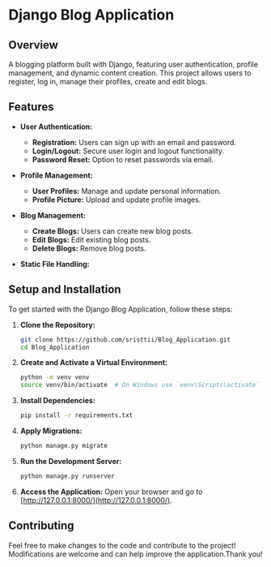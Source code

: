 # Django Blog Application

## Overview

A blogging platform built with Django, featuring user authentication, profile management, and dynamic content creation. This project allows users to register, log in, manage their profiles, create and edit blogs.

## Features


- **User Authentication:**
  - **Registration:** Users can sign up with an email and password.
  - **Login/Logout:** Secure user login and logout functionality.
  - **Password Reset:** Option to reset passwords via email.

- **Profile Management:**
  - **User Profiles:** Manage and update personal information.
  - **Profile Picture:** Upload and update profile images.

- **Blog Management:**
  - **Create Blogs:** Users can create new blog posts.
  - **Edit Blogs:** Edit existing blog posts.
  - **Delete Blogs:** Remove blog posts.

- **Static File Handling:**
  

## Setup and Installation

To get started with the Django Blog Application, follow these steps:

1. **Clone the Repository:**
    ```bash
    git clone https://github.com/sristtii/Blog_Application.git
    cd Blog_Application
    ```

2. **Create and Activate a Virtual Environment:**
    ```bash
    python -m venv venv
    source venv/bin/activate  # On Windows use `venv\Scripts\activate`
    ```

3. **Install Dependencies:**
    ```bash
    pip install -r requirements.txt
    ```

4. **Apply Migrations:**
    ```bash
    python manage.py migrate
    ```

5. **Run the Development Server:**
    ```bash
    python manage.py runserver
    ```
6. **Access the Application:**
    Open your browser and go to [http://127.0.0.1:8000/](http://127.0.0.1:8000/).
 
## Contributing

Feel free to make changes to the code and contribute to the project! Modifications are welcome and can help improve the application.Thank you!



